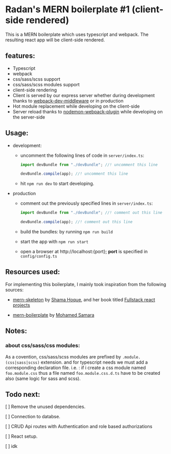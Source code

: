 # Radan's MERN boilerplate #1 (client-side rendered)

This is a MERN boilerplate which uses typescript and webpack.  The resulting react app will be client-side rendered.

## features:

* Typescript
* webpack
* css/sass/scss support
* css/sass/scss modules support
* client-side rendering
* Client is served by our express server whether during development thanks to [webpack-dev-middleware](https://www.npmjs.com/package/webpack-dev-middleware) or in production
* Hot module replacement while developing on the client-side
* Server reload thanks to [nodemon-webpack-plugin](https://www.npmjs.com/package/nodemon-webpack-plugin) while developing on the server-side

## Usage:

* development:

  * uncomment the following lines of code in `server/index.ts`: 
    ```typescript
    import devBundle from "./devBundle"; //! uncomment this line

    devBundle.compile(app); //! uncomment this line
    ``` 

  * hit `npm run dev` to start developing.

* production
  
  * comment out the previously specified lines in `server/index.ts`: 
    ```typescript
    import devBundle from "./devBundle"; //! comment out this line

    devBundle.compile(app); //! comment out this line
    ``` 

  * build the bundles: by running `npm run build`

  * start the app with `npm run start`

  * open a browser at http://localhost:{port}; **port** is specified in `config/config.ts`

## Resources used:

For implementing this boilerplate, I mainly took inspiration from the following sources:

* [mern-skeleton](https://github.com/shamahoque/mern-skeleton) by [Shama Hoque](https://github.com/shamahoque), and her book titled [Fullstack react projects](https://www.packtpub.com/web-development/full-stack-react-projects-second-edition)

* [mern-boilerplate](https://github.com/mohamedsamara/mern-boilerplate) by [
Mohamed Samara](https://github.com/mohamedsamara)

## Notes:

### about css/sass/css modules:

As a covention, css/sass/scss modules are prefixed by `.module.(css|sass|scss)` extension. and for typescript needs we must add a corresponding declaration file. i.e. : if i create a css module named `foo.module.css` thus a file named `foo.module.css.d.ts` have to be created also (same logic for sass and scss).

## Todo next:

[ ] Remove the unused dependencies.

[ ] Connection to databse.

[ ]  CRUD Api routes with Authentication and role based authorizations

[ ] React setup.

[ ] idk
